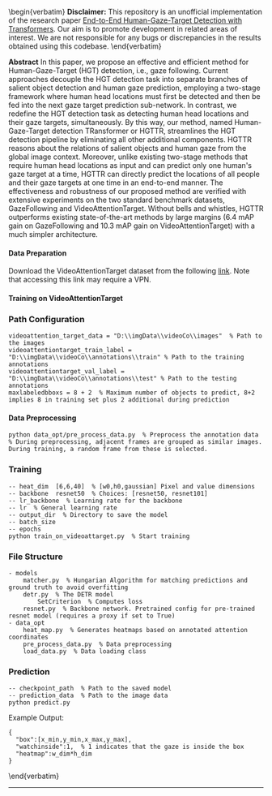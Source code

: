 
\begin{verbatim}
**Disclaimer:** This repository is an unofficial implementation of the research paper [End-to-End Human-Gaze-Target Detection with Transformers](https://arxiv.org/abs/2203.10433). Our aim is to promote development in related areas of interest. We are not responsible for any bugs or discrepancies in the results obtained using this codebase. 
\end{verbatim}

**Abstract**
In this paper, we propose an effective and efficient method for Human-Gaze-Target (HGT) detection, i.e., gaze following. Current approaches decouple the HGT detection task into separate branches of salient object detection and human gaze prediction, employing a two-stage framework where human head locations must first be detected and then be fed into the next gaze target prediction sub-network. In contrast, we redefine the HGT detection task as detecting human head locations and their gaze targets, simultaneously. By this way, our method, named Human-Gaze-Target detection TRansformer or HGTTR, streamlines the HGT detection pipeline by eliminating all other additional components. HGTTR reasons about the relations of salient objects and human gaze from the global image context. Moreover, unlike existing two-stage methods that require human head locations as input and can predict only one human's gaze target at a time, HGTTR can directly predict the locations of all people and their gaze targets at one time in an end-to-end manner. The effectiveness and robustness of our proposed method are verified with extensive experiments on the two standard benchmark datasets, GazeFollowing and VideoAttentionTarget. Without bells and whistles, HGTTR outperforms existing state-of-the-art methods by large margins (6.4 mAP gain on GazeFollowing and 10.3 mAP gain on VideoAttentionTarget) with a much simpler architecture.


#### Data Preparation
Download the VideoAttentionTarget dataset from the following [link](https://www.dropbox.com/s/8ep3y1hd74wdjy5/videoattention.target.zip?dl=0). Note that accessing this link may require a VPN.

#### Training on VideoAttentionTarget

### Path Configuration
```plaintext
videoattention_target_data = "D:\\imgData\\videoCo\\images"  % Path to the images
videoattentiontarget_train_label = "D:\\imgData\\videoCo\\annotations\\train" % Path to the training annotations
videoattentiontarget_val_label = "D:\\imgData\\videoCo\\annotations\\test" % Path to the testing annotations
maxlabeledbboxs = 8 + 2  % Maximum number of objects to predict, 8+2 implies 8 in training set plus 2 additional during prediction
```

#### Data Preprocessing
```plaintext
python data_opt/pre_process_data.py  % Preprocess the annotation data
% During preprocessing, adjacent frames are grouped as similar images. During training, a random frame from these is selected.
```

### Training
```plaintext
-- heat_dim  [6,6,40]  % [w0,h0,gaussian] Pixel and value dimensions
-- backbone  resnet50  % Choices: [resnet50, resnet101]
-- lr_backbone  % Learning rate for the backbone
-- lr  % General learning rate
-- output_dir  % Directory to save the model
-- batch_size
-- epochs
python train_on_videoattarget.py  % Start training
```

### File Structure
```plaintext
- models
    matcher.py  % Hungarian Algorithm for matching predictions and ground truth to avoid overfitting
    detr.py  % The DETR model
        SetCriterion  % Computes loss
    resnet.py  % Backbone network. Pretrained config for pre-trained resnet model (requires a proxy if set to True)
- data_opt
    heat_map.py  % Generates heatmaps based on annotated attention coordinates
    pre_process_data.py  % Data preprocessing
    load_data.py  % Data loading class
```

### Prediction
```plaintext
-- checkpoint_path  % Path to the saved model
-- prediction_data  % Path to the image data
python predict.py
```

Example Output:
```plaintext
{
  "box":[x_min,y_min,x_max,y_max],
  "watchinside":1,  % 1 indicates that the gaze is inside the box
  "heatmap":w_dim*h_dim
}
```

\end{verbatim}

---

